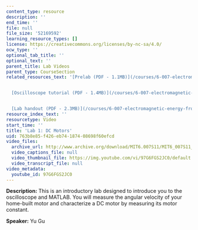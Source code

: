 ```yaml
---
content_type: resource
description: ''
end_time: ''
file: null
file_size: '52169592'
learning_resource_types: []
license: https://creativecommons.org/licenses/by-nc-sa/4.0/
ocw_type: ''
optional_tab_title: ''
optional_text: ''
parent_title: Lab Videos
parent_type: CourseSection
related_resources_text: '[Prelab (PDF - 1.1MB)](/courses/6-007-electromagnetic-energy-from-motors-to-lasers-spring-2011/resources/mit6_007s11_lab1_pre)


  [Oscilloscope tutorial (PDF - 1.4MB)](/courses/6-007-electromagnetic-energy-from-motors-to-lasers-spring-2011/resources/mit6_007s11_lab1_scope)


  [Lab handout (PDF - 2.3MB)](/courses/6-007-electromagnetic-energy-from-motors-to-lasers-spring-2011/resources/mit6_007s11_lab1)'
resource_index_text: ''
resourcetype: Video
start_time: ''
title: 'Lab 1: DC Motors'
uid: 763b8e85-f426-eb74-1874-08698f60efcd
video_files:
  archive_url: http://www.archive.org/download/MIT6.007S11/MIT6_007S11_lab01_300k.mp4
  video_captions_file: null
  video_thumbnail_file: https://img.youtube.com/vi/97G6FGS2JC0/default.jpg
  video_transcript_file: null
video_metadata:
  youtube_id: 97G6FGS2JC0
---
```


**Description:** This is an introductory lab designed to introduce you to the oscilloscope and MATLAB. You will measure the angular velocity of your home-built motor and characterize a DC motor by measuring its motor constant.

**Speaker:** Yu Gu

